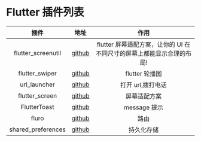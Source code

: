 # Flutter 插件列表

|        插件        |                                                   地址                                                    |                                 作用                                  |
| :----------------: | :-------------------------------------------------------------------------------------------------------: | :-------------------------------------------------------------------: |
| flutter_screenutil |             [github](https://github.com/OpenFlutter/flutter_screenutil "flutter_screenutil")              | flutter 屏幕适配方案，让你的 UI 在不同尺寸的屏幕上都能显示合理的布局! |
|   flutter_swiper   |                 [github](https://github.com/best-flutter/flutter_swiper "flutter_swiper")                 |                            flutter 轮播图                             |
|    url_launcher    |       [github](https://github.com/flutter/plugins/tree/master/packages/url_launcher "url_launcher")       |                           打开 url,拨打电话                           |
|   flutter_screen   |                [github](https://github.com/clovisnicolas/flutter_screen "flutter_screen")                 |                             屏幕适配方案                              |
|    FlutterToast    |                  [github](https://github.com/PonnamKarthik/FlutterToast "FlutterToast")                   |                             message 提示                              |
|       fluro        |                            [github](https://github.com/theyakka/fluro "fluro")                            |                                 路由                                  |
| shared_preferences | [github](https://github.com/flutter/plugins/tree/master/packages/shared_preferences "shared_preferences") |                              持久化存储                               |

 <Vssue title="flutter-plugin" />
